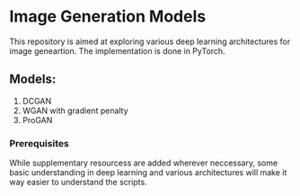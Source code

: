 # Image Generation Models
This repository is aimed at exploring various deep learning architectures for image geneartion. The implementation is done in PyTorch. 

## Models:

1. DCGAN
2. WGAN with gradient penalty
3. ProGAN

### Prerequisites
While supplementary resourcess are added wherever neccessary, some basic understanding in deep learning and various architectures will make it way easier to understand the scripts.
